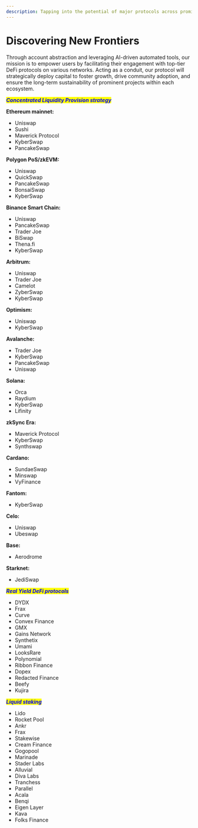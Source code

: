 ```yaml
---
description: Tapping into the potential of major protocols across prominent networks
---
```


# Discovering New Frontiers

Through account abstraction and leveraging AI-driven automated tools, our mission is to empower users by facilitating their engagement with top-tier DeFi protocols on various networks. Acting as a conduit, our protocol will strategically deploy capital to foster growth, drive community adoption, and ensure the long-term sustainability of prominent projects within each ecosystem.

_<mark style="color:blue;">**Concentrated Liquidity Provision strategy**</mark>_

**Ethereum mainnet:**&#x20;

* Uniswap
* Sushi
* Maverick Protocol
* KyberSwap
* PancakeSwap

**Polygon PoS/zkEVM:**

* Uniswap
* QuickSwap
* PancakeSwap
* BonsaiSwap
* KyberSwap

**Binance Smart Chain:**&#x20;

* Uniswap
* PancakeSwap
* Trader Joe
* BiSwap
* Thena.fi
* KyberSwap

**Arbitrum:**

* Uniswap&#x20;
* Trader Joe
* Camelot
* ZyberSwap
* KyberSwap

**Optimism:**&#x20;

* Uniswap&#x20;
* KyberSwap

**Avalanche:**

* Trader Joe
* KyberSwap
* PancakeSwap
* Uniswap

**Solana:**

* Orca
* Raydium
* KyberSwap
* Lifinity

**zkSync Era:**&#x20;

* Maverick Protocol
* KyberSwap
* Synthswap

**Cardano:**

* SundaeSwap
* Minswap
* VyFinance

**Fantom:**

* KyberSwap

**Celo:**

* Uniswap&#x20;
* Ubeswap

**Base:**

* Aerodrome

**Starknet:**

* JediSwap

_<mark style="color:blue;">**Real Yield DeFi protocols**</mark>_

* DYDX
* Frax
* Curve
* Convex Finance
* GMX
* Gains Network
* Synthetix
* Umami&#x20;
* LooksRare
* Polynomial
* Ribbon Finance
* Dopex
* Redacted Finance
* Beefy
* Kujira

_<mark style="color:blue;">**Liquid staking**</mark>_&#x20;

* Lido
* Rocket Pool
* Ankr
* Frax
* Stakewise
* Cream Finance
* Gogopool
* Marinade
* Stader Labs
* Alluvial
* Diva Labs
* Tranchess
* Parallel
* Acala&#x20;
* Benqi
* Eigen Layer
* Kava
* Folks Finance
